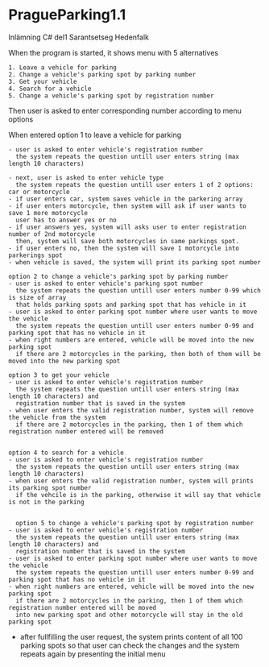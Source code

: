 # PragueParking1.1
Inlämning C# del1
Sarantsetseg Hedenfalk

When the program is started, it shows menu with 5 alternatives

    1. Leave a vehicle for parking
    2. Change a vehicle's parking spot by parking number
    3. Get your vehicle
    4. Search for a vehicle
    5. Change a vehicle's parking spot by registration number

Then user is asked to enter corresponding number according to menu options

When entered
    option 1 to leave a vehicle for parking

    - user is asked to enter vehicle's registration number
      the system repeats the question untill user enters string (max length 10 characters)

    - next, user is asked to enter vehicle type
      the system repeats the question untill user enters 1 of 2 options: car or motorcycle
    - if user enters car, system saves vehicle in the parkering array
    - if user enters motorcycle, then system will ask if user wants to save 1 more motorcycle
      user has to answer yes or no
    - if user answers yes, system will asks user to enter registration number of 2nd motorcycle
      then, system will save both motorcycles in same parkings spot.
    - if user enters no, then the system will save 1 motorcycle into parkerings spot
    - when vehicle is saved, the system will print its parking spot number

    option 2 to change a vehicle's parking spot by parking number
    - user is asked to enter vehicle's parking spot number
      the system repeats the question untill user enters number 0-99 which is size of array 
      that holds parking spots and parking spot that has vehicle in it
    - user is asked to enter parking spot number where user wants to move the vehicle
      the system repeats the question untill user enters number 0-99 and parking spot that has no vehicle in it
    - when right numbers are entered, vehicle will be moved into the new parking spot
      if there are 2 motorcycles in the parking, then both of them will be moved into the new parking spot

    option 3 to get your vehicle
    - user is asked to enter vehicle's registration number
      the system repeats the question untill user enters string (max length 10 characters) and
      registration number that is saved in the system
    - when user enters the valid registration number, system will remove the vehicle from the system
      if there are 2 motorcycles in the parking, then 1 of them which registration number entered will be removed


    option 4 to search for a vehicle
    - user is asked to enter vehicle's registration number
      the system repeats the question untill user enters string (max length 10 characters)
    - when user enters the valid registration number, system will prints its parking spot number
      if the vehcile is in the parking, otherwise it will say that vehicle is not in the parking


      option 5 to change a vehicle's parking spot by registration number
    - user is asked to enter vehicle's registration number
      the system repeats the question untill user enters string (max length 10 characters) and
      registration number that is saved in the system
    - user is asked to enter parking spot number where user wants to move the vehicle
      the system repeats the question untill user enters number 0-99 and parking spot that has no vehicle in it
    - when right numbers are entered, vehicle will be moved into the new parking spot
      if there are 2 motorcycles in the parking, then 1 of them which registration number entered will be moved
      into new parking spot and other motorcycle will stay in the old parking spot



- after fullfilling the user request, the system prints content of all 100 parking spots
  so that user can check the changes and the system repeats again by presenting the initial menu